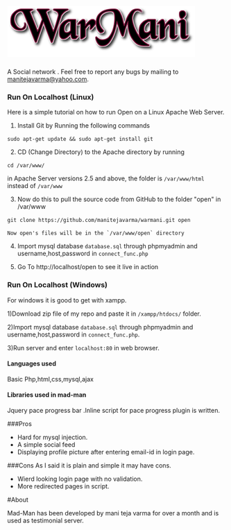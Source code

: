 
![MAD MAN](/title.png)
====
 
 A  Social  network . Feel  free to report any bugs by mailing to  manitejavarma@yahoo.com.

 
### Run On Localhost (Linux)

Here is a simple tutorial on how to run Open on a Linux Apache Web Server.

1) Install Git by Running the following commands
```
sudo apt-get update && sudo apt-get install git
```

2) CD (Change Directory) to the Apache directory by running
```
cd /var/www/
```  
   in Apache Server versions 2.5 and above, the folder is `/var/www/html` instead of `/var/www`
      
3) Now do this to pull the source code from GitHub to the folder "open" in /var/www
```
git clone https://github.com/manitejavarma/warmani.git open
```
	Now open's files will be in the `/var/www/open` directory

4) 	Import mysql database `database.sql` through phpmyadmin and username,host,password in `connect_func.php`

5) 	Go To http://localhost/open to see it live in action

### Run On Localhost (Windows)
 For windows it is good to get with xampp.

1)Download zip file of my repo and paste it in  `/xampp/htdocs/` folder.

2)Import mysql database `database.sql` through phpmyadmin and username,host,password in `connect_func.php`.

3)Run server and enter `localhost:80` in web browser.

#### Languages used
 Basic Php,html,css,mysql,ajax

#### Libraries used in mad-man
 Jquery pace progress bar .Inline script for pace progress plugin is written.

###Pros
 * Hard for mysql injection.
 * A simple social feed 
 * Displaying profile picture after entering email-id in login page.

###Cons
 As I said it is plain and simple it may have cons.
 * Wierd looking login page with no validation.
 * More redirected pages in script.
 
#About

 Mad-Man has been developed by mani teja varma for over a month and is used as testimonial server.

 



